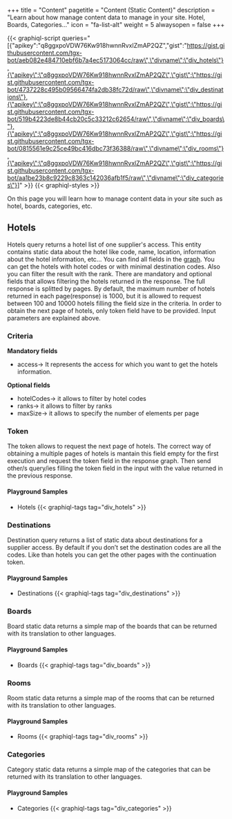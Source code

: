 +++
title = "Content"
pagetitle = "Content (Static Content)"
description = "Learn about how manage content data to manage in your site. Hotel, Boards, Categories..."
icon = "fa-list-alt"
weight = 5
alwaysopen = false
+++

{{< graphiql-script queries="[{\"apikey\":\"q8ggxpoVDW76Kw918hwnnRvxlZmAP2QZ\",\"gist\":\"https://gist.githubusercontent.com/tgx-bot/aeb082e484710ebf6b7a4ec5173064cc/raw\",\"divname\":\"div_hotels\"},{\"apikey\":\"q8ggxpoVDW76Kw918hwnnRvxlZmAP2QZ\",\"gist\":\"https://gist.githubusercontent.com/tgx-bot/4737228c495b09566474fa2db38fc72d/raw\",\"divname\":\"div_destinations\"},{\"apikey\":\"q8ggxpoVDW76Kw918hwnnRvxlZmAP2QZ\",\"gist\":\"https://gist.githubusercontent.com/tgx-bot/519b4223de8b44cb20c5c33212c62654/raw\",\"divname\":\"div_boards\"},{\"apikey\":\"q8ggxpoVDW76Kw918hwnnRvxlZmAP2QZ\",\"gist\":\"https://gist.githubusercontent.com/tgx-bot/0815561e9c25ce49bc416dbc73f36388/raw\",\"divname\":\"div_rooms\"},{\"apikey\":\"q8ggxpoVDW76Kw918hwnnRvxlZmAP2QZ\",\"gist\":\"https://gist.githubusercontent.com/tgx-bot/aa1be23b8c9229c8363c142036afb1f5/raw\",\"divname\":\"div_categories\"}]" >}}
{{< graphiql-styles >}}

On this page you will learn how to manage content data in your site such as hotel, boards, categories, etc.

## Hotels

Hotels query returns a hotel list of one supplier's access. This entity contains static data about the hotel like code, name, location, information about the hotel information, etc... You can find all fields in the [graph](https://api.travelgatex.com/). You can get the hotels with hotel codes or with minimal destination codes. Also you can filter the result with the rank. There are mandatory and optional fields that allows filtering the hotels returned in the response. The full response is splitted by pages. By default, the maximum number of hotels returned in each page(response) is 1000, but it is allowed to request between 100 and 10000 hotels filling the field size in the criteria. In order to obtain the next page of hotels, only token field have to be provided. Input parameters are explained above.

### Criteria
**Mandatory fields**  
- access-> It represents the access for which you want to get the hotels information.  

**Optional fields**  
- hotelCodes-> it allows to filter by hotel codes  
- ranks-> it allows to filter by ranks  
- maxSize-> it allows to specify the number of elements per page  

### Token
The token allows to request the next page of hotels. The correct way of obtaining a multiple pages of hotels is mantain this field empty for the first execution and request the token field in the response graph. Then send other/s query/ies filling the token field in the input with the value returned in the previous response.

#### Playground Samples

* Hotels
{{< graphiql-tags tag="div_hotels" >}}

### Destinations

Destination query returns a list of static data about destinations for a supplier access. By default if you don’t set the destination codes are all the codes. Like than hotels you can get the other pages with the continuation token.

#### Playground Samples

* Destinations
{{< graphiql-tags tag="div_destinations" >}}

### Boards

Board static data returns a simple map of the boards that can be returned with its translation to other languages.

#### Playground Samples

* Boards
{{< graphiql-tags tag="div_boards" >}}

### Rooms

Room static data returns a simple map of the rooms that can be returned with its translation to other languages.

#### Playground Samples

* Rooms
{{< graphiql-tags tag="div_rooms" >}}

### Categories

Category static data returns a simple map of the categories that can be returned with its translation to other languages.

#### Playground Samples

* Categories
{{< graphiql-tags tag="div_categories" >}}
